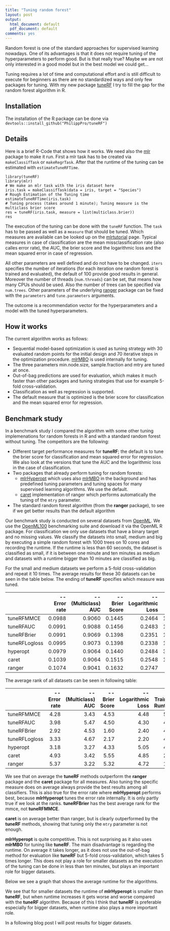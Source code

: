 ```yaml
---
title: "Tuning random forest"
layout: post
output:
  html_document: default
  pdf_document: default
comments: yes
---
```


Random forest is one of the standard approaches for supervised learning nowadays. One of its advantages is that it does 
not require tuning of the hyperparameters to perform good. But is that really true? Maybe we are not only interested in a 
good model but in the best model we could get...

Tuning requires a lot of time and computational effort and is still difficult to execute for beginners as there are no 
standardized ways and only few packages for tuning. With my new package [tuneRF](https://github.com/PhilippPro/tuneRF) 
I try to fill the gap for the random forest algorithm in R. 

<!--excerpt-->

## Installation

The installation of the R package can be done via `devtools::install_github("PhilippPro/tuneRF")`

## Details

Here is a brief R-Code that shows how it works. We need also the [mlr](https://github.com/mlr-org/mlr) package to make it run. 
First a mlr task has to be created via `makeClassifTask` or `makeRegrTask`. After that the runtime of the tuning can be estimated 
with `estimateTuneRFTime`. 

```{r}
library(tuneRF)
library(mlr)
# We make an mlr task with the iris dataset here 
iris.task = makeClassifTask(data = iris, target = "Species")
# Rough Estimation of the Tuning time
estimateTuneRFTime(iris.task)
# Tuning process (takes around 1 minute); Tuning measure is the multiclass brier score
res = tuneRF(iris.task, measure = list(multiclass.brier))
res
```

The execution of the tuning can be done with the `tuneRF` function. The `task` has to be passed as well as 
a `measure` that should be tuned. Which measures are available can be looked up on the
[mlrtutorial](http://mlr-org.github.io/mlr-tutorial/release/html/measures/index.html) page. Typical measures in case of 
classification are the mean missclassification rate (also calles error rate), the AUC, the brier score and the 
logarithmic loss and the mean squared error in case of regression. 

All other parameters are well defined and do not have to be changed. `iters` specifies the number of iterations 
(for each iteration one random forest is trained and evaluated), the default of 100 provide good results in general. 
Moreover the number of threads (`num.threads`) can be set, that means how many CPUs should be used. Also the number of trees can be 
specified via `num.trees`. Other parameters of the underlying [ranger](https://github.com/imbs-hl/ranger) package can be fixed with
the `parameters` and `tune.parameters` arguments. 

The outcome is a recommendation vector for the hyperparameters and a model with the tuned hyperparameters. 

## How it works

The current algorithm works as follows:
*  Sequential model-based optimization is used as tuning strategy with 30 evaluated random points for the initial design and 
70 iterative steps in the optimization procedure. [mlrMBO](https://github.com/mlr-org/mlrMBO) is used internally for tuning. 
*  The three parameters min.node.size, sample.fraction and mtry are tuned at once. 
*  Out-of-bag predictions are used for evaluation, which makes it much faster than other packages and tuning strategies that 
use for example 5-fold cross-validation. 
*  Classification as well as regression is supported.
*  The default measure that is optimized is the brier score for classification and the mean squared error for regression. 

## Benchmark study

In a benchmark study I compared the algorithm with some other tuning implemenations for random forests in R and with a 
standard random forest without tuning. The competitors are the following:

* Different target performance measures for **tuneRF**; the default is to tune the brier score for classification and mean squared error for regression. We also look at the versions that tune the AUC and the logarithmic loss in the case of classification.
* Two packages that already perform tuning for random forests:
  + [mlrHyperopt](https://github.com/jakob-r/mlrHyperopt) which uses also [mlrMBO](https://github.com/mlr-org/mlrMBO) in the 
  background and has predefined tuning parameters and tuning spaces for many supervised learning algorithms. We use the default.
  + [caret](https://github.com/topepo/caret) implementation of ranger which performs automatically the tuning of the `mtry` parameter.
* The standard random forest algorithm (from the **ranger** package), to see if we get better results than the default algorithm

Our benchmark study is conducted on several datasets from [OpenML](https://github.com/openml/OpenML). 
We use the [OpenML100](https://arxiv.org/abs/1708.03731) benchmarking suite and download it via the OpenML R package. 
For classification we only use datasets that have a binary target and no missing values. We classify the datasets into small, 
medium and big by executing a simple random forest with 1000 trees on 10 cores and recording the runtime. If the runtime is less 
than 60 seconds, the dataset is classified as small, if it is between one minute and ten minutes as medium and datasets with a 
runtime bigger than 10 minutes are classified as big. 

For the small and medium datasets we perform a 5-fold cross-validation and repeat it 10 times. The average results for these 
30 datasets can be seen in the table below. The ending of **tuneRF** specifies which measure was tuned. 


|              | -- Error rate| -- (Multiclass) AUC| -- Brier Score| -- Logarithmic Loss| -- Training Runtime|
|:-------------|-------------:|-------------------:|--------------:|-------------------:|-------------------:|
|tuneRFMMCE    |        0.0988|              0.9060|         0.1445|              0.2464|            193.5932|
|tuneRFAUC     |        0.0991|              0.9088|         0.1456|              0.2483|            187.7843|
|tuneRFBrier   |        0.0991|              0.9069|         0.1398|              0.2351|            183.6576|
|tuneRFLogloss |        0.0995|              0.9073|         0.1398|              0.2338|            178.1290|
|hyperopt      |        0.0979|              0.9064|         0.1440|              0.2484|            317.3986|
|caret         |        0.1039|              0.9064|         0.1515|              0.2548|            168.3151|
|ranger        |        0.1074|              0.9041|         0.1632|              0.2747|              3.9578|

The average rank of all datasets can be seen in following table:

|              | -- Error rate| -- (Multiclass) AUC| -- Brier Score| -- Logarithmic Loss| -- Training Runtime|
|:-------------|-------------:|-------------------:|--------------:|-------------------:|-------------------:|
|tuneRFMMCE    |          4.28|                3.43|           4.53|                4.48|                5.40|
|tuneRFAUC     |          3.98|                5.47|           4.50|                4.30|                4.73|
|tuneRFBrier   |          2.92|                4.53|           1.60|                2.40|                4.97|
|tuneRFLogloss |          3.33|                4.67|           2.17|                2.20|                4.17|
|hyperopt      |          3.18|                3.27|           4.33|                5.05|                4.90|
|caret         |          4.93|                3.42|           5.55|                4.85|                2.83|
|ranger        |          5.37|                3.22|           5.32|                4.72|                1.00|


We see that on average the **tuneRF** methods outperform the **ranger** package and the **caret** package for all measures.
Also tuning the specific measure does on average always provide the best results among all classifiers. This is also true 
for the error rate where **mlrHyperopt** performs best, because **mlrHyperopt** tunes the error rate internally. 
It is only partly true if we look at the ranks. **tuneRFBrier** has the best average rank for the mmce, not **tuneRFMMCE**. 

**caret** is on average better than ranger, but is clearly outperformed by the **tuneRF** methods, showing that tuning only 
the `mtry` parameter is not enough. 

**mlrHyperopt** is quite competitive. This is not surprising as it also uses **mlrMBO** for tuning like **tuneRF**. The 
main disadvantage is regarding the runtime. On average it takes longer, as it does not use the out-of-bag method for evaluation 
like **tuneRF** but 5-fold cross-validation, which takes 5 times longer. This does not play a role for smaller datasets 
as the execution of the tuning can be done in less than ten minutes, but plays an important role for bigger datasets. 

Below we see a graph that shows the average runtime for the algorithms.



We see that for smaller datasets the runtime of **mlrHyperopt** is smaller than **tuneRF**, but when runtime increases it gets 
worse and worse compared with the **tuneRF** algorithm. Because of this I think that **tuneRF** is preferable especially for 
bigger datasets, when runtime also plays a more important role. 

In a following blog post I will post results for bigger datasets. 
